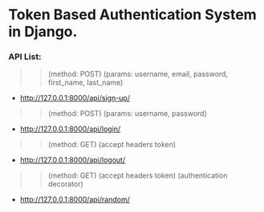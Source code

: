 # Token Based Authentication System in Django.

### API List:
>> (method: POST) (params: username, email, password, first_name, last_name)
* http://127.0.0.1:8000/api/sign-up/

>> (method: POST) (params: username, password)
* http://127.0.0.1:8000/api/login/ 

>> (method: GET) (accept headers token)
* http://127.0.0.1:8000/api/logout/ 

>> (method: GET) (accept headers token) (authentication decorator)
* http://127.0.0.1:8000/api/random/ 
